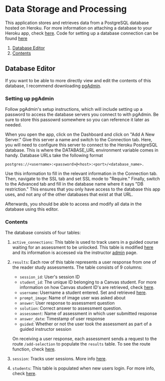 # Data Storage and Processing
This application stores and retrieves data from a PostgreSQL database hosted on Heroku. For more information on attaching a database to your Heroku app, check [here](./heroku.md#setup-instructions). Code for setting up a database connection can be found [here](../util/db.js)

1. [Database Editor](#database-editor)
2. [Contents](#contents)

## Database Editor
If you want to be able to more directly view and edit the contents of this database, I recommend downloading [pgAdmin](https://www.pgadmin.org/download/). 

### Setting up pgAdmin
Follow pgAdmin's setup instructions, which will include setting up a password to access the database servers you connect to with pgAdmin. Be sure to store this passowrd somewhere so you can reference it later as needed. 

When you open the app, click on the Dashboard and click on "Add A New Server." Give this server a name and switch to the Connection tab. Here, you will need to configure this server to connect to the Heroku PostgreSQL database. This is where the DATABASE_URL environment variable comes in handy. Database URLs take the following format 

`postgres://<username>:<password>@<host>:<port>/<database_name>.`

Use this information to fill in the relevant information in the Connection tab. Then, navigate to the SSL tab and set SSL mode to "Require." Finally, switch to the Advanced tab and fill in the database name where it says "DB restriction." This ensures that you only have access to the database this app uses, and not any of the other databases that exist at that URL.

Afterwards, you should be able to access and modify all data in the database using this editor.

### Contents
The database consists of four tables:

1. ```active_connections```: This table is used to track users in a guided course waiting for an assessment to be unlocked. This table is modified [here](../socket.js) and its information is accessed via the instructor [admin](../src/components/admin.js) page.
2. ```results```: Each row of this table represents a user response from one of the reader study assessments. The table consists of 9 columns:
    *  ```session_id```: User's session ID
    * ```student_id```: The unique ID belonging to a Canvas student. For more information on how Canvas student ID's are retrieved, check [here](../server/controllers/lti_controller.js). 
    * ```username```: Username a student entered. Set and retrieved [here](../server/controllers/usersController.js).  
    * ```prompt_image```: Name of image user was asked about
    * ```answer```: User response to assessment question
    * ```solution```: Correct answer to assessment question.
    * ```assessment```: Name of assessment in which user submitted response
    * ```answer_date```: Timestamp of user response
    * ```guided```: Whether or not the user took the assessment as part of a guided instructor session

    On receiving a user response, each assessment sends a request to the route ```/add-selection``` to populate the ```results``` table. To see the route function, check [here](../main.js).
3. ```session```: Tracks user sessions. More info [here](../util/session.js).
4. ```students```: This table is populated when new users login. For more info, check [here](../src/components/loginPage.js).
